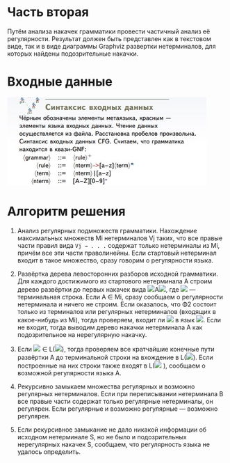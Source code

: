 # Часть вторая
Путём анализа накачек грамматики провести частичный
анализ её регулярности. Результат
должен быть представлен как в текстовом виде, так и в
виде диаграммы Graphviz развертки нетерминалов, для
которых найдены подозрительные накачки.
# Входные данные
![ ](../img/cfg_syntax.jpg)
# Алгоритм решения

1. Анализ регулярных подмножеств грамматики.
Нахождение максимальных множеств Mi нетерминалов
Vj таких, что все правые части правил вида `Vj → . . .`
содержат только нетерминалы из Mi, причём все эти
части праволинейны. Если стартовый нетерминал входит в такое множество, сразу говорим о регулярности языка.

2. Развёртка дерева левосторонних разборов исходной
грамматики. Для каждого достижимого из стартового
нетерминала A строим дерево развёртки до первых
накачек вида <img src="https://latex.codecogs.com/gif.latex?F_1"/>A<img src="https://latex.codecogs.com/gif.latex?F_2"/>, где <img src="https://latex.codecogs.com/gif.latex?F_1"/> — терминальная строка.
Если A ∈ Mi, сразу сообщаем о регулярности нетерминала и ничего не строим.
Если оказалось, что Φ2 состоит только из терминалов или
регулярных нетерминалов (входящих в какое-нибудь из
Mi), тогда проверяем, входит ли <img src="https://latex.codecogs.com/gif.latex?F_1"/> в язык <img src="https://latex.codecogs.com/gif.latex?F_2^+"/>. 
Если не входит, тогда выводим дерево накачки нетерминала A как
подозрительное на нерегулярную накачку.

3. Если <img src="https://latex.codecogs.com/gif.latex?F_1"/> ∈ L(<img src="https://latex.codecogs.com/gif.latex?F_2^+"/>), тогда проверяем все кратчайшие
конечные пути развёртки A до терминальной строки на
вхождение в L(<img src="https://latex.codecogs.com/gif.latex?F_2^+"/>). Если построенные на них строки
также входят в L(<img src="https://latex.codecogs.com/gif.latex?F_2^+"/> ), сообщаем о возможной
регулярности языка A.

4. Рекурсивно замыкаем множества регулярных и возможно
регулярных нетерминалов. Если при переписывании
нетерминала B все правые части содержат только
регулярные нетерминалы, он регулярен. Если регулярные
и возможно регулярные — возможно регулярен.

5. Если рекурсивное замыкание не дало никакой
информации об исходном нетерминале S, но не было и
подозрительных нерегулярных накачек S, сообщаем, что
регулярность языка не удалось определить.